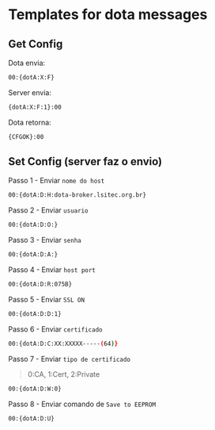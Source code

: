 
# Templates for dota messages

## Get Config

Dota envia:

```bash
00:{dotA:X:F}
```

Server envia:

```bash
{dotA:X:F:1}:00
```

Dota retorna:

```bash
{CFGOK}:00
```

## Set Config (server faz o envio)

Passo 1 - Enviar `nome do host`

```bash
00:{dotA:D:H:dota-broker.lsitec.org.br}
```

Passo 2 - Enviar `usuario`

```bash
00:{dotA:D:O:}
```

Passo 3 - Enviar `senha`

```bash
00:{dotA:D:A:}
```

Passo 4 - Enviar `host port`

```bash
00:{dotA:D:R:075B}
```

Passo 5 - Enviar `SSL ON`

```bash
00:{dotA:D:D:1}
```

Passo 6 - Enviar `certificado`

```bash
00:{dotA:D:C:XX:XXXXX-----(64)}
```

Passo 7 - Enviar `tipo de certificado`
> 0:CA, 1:Cert, 2:Private

```bash
00:{dotA:D:W:0}
```

Passo 8 - Enviar comando de `Save to EEPROM`

```bash
00:{dotA:D:U} 
```

<!--stackedit_data:
eyJoaXN0b3J5IjpbMTEyNjc5ODYyMSw3MjQ3NTc2NDMsNDU3Nj
Q2NTQzXX0=
-->